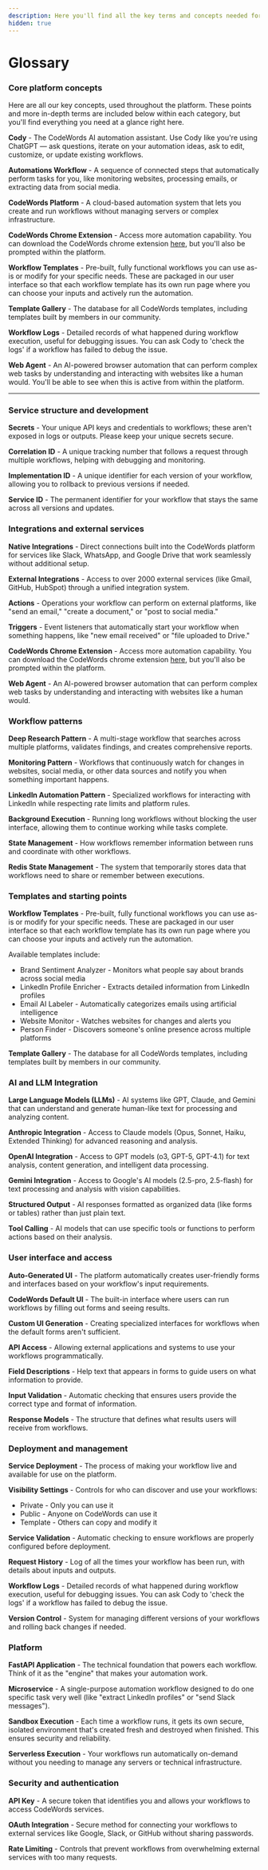 ```yaml
---
description: Here you'll find all the key terms and concepts needed for using CodeWords.
hidden: true
---
```


# Glossary

### Core platform concepts

Here are all our key concepts, used throughout the platform. These points and more in-depth terms are included below within each category, but you'll find everything you need at a glance right here. &#x20;

**Cody** - The CodeWords AI automation assistant. Use Cody like you're using ChatGPT — ask questions, iterate on your automation ideas, ask to edit, customize, or update existing workflows.&#x20;

**Automations Workflow** - A sequence of connected steps that automatically perform tasks for you, like monitoring websites, processing emails, or extracting data from social media.

**CodeWords Platform** - A cloud-based automation system that lets you create and run workflows without managing servers or complex infrastructure.

**CodeWords Chrome Extension** - Access more automation capability. You can download the CodeWords chrome extension [here](https://chromewebstore.google.com/detail/codewords/fgcbeegcaikofigbnfmmlgcimdkmfnce?hl=en), but you'll also be prompted within the platform.&#x20;

**Workflow Templates** - Pre-built, fully functional workflows you can use as-is or modify for your specific needs. These are packaged in our user interface so that each workflow template has its own run page where you can choose your inputs and actively run the automation.&#x20;

**Template Gallery** - The database for all CodeWords templates, including templates built by members in our community.&#x20;

**Workflow Logs** - Detailed records of what happened during workflow execution, useful for debugging issues. You can ask Cody to 'check the logs' if a workflow has failed to debug the issue.

**Web Agent** - An AI-powered browser automation that can perform complex web tasks by understanding and interacting with websites like a human would. You'll be able to see when this is active from within the platform.&#x20;

***

### Service structure and development

**Secrets** - Your unique API keys and credentials to workflows; these aren't exposed in logs or outputs. Please keep your unique secrets secure.&#x20;

**Correlation ID** - A unique tracking number that follows a request through multiple workflows, helping with debugging and monitoring.

**Implementation ID** - A unique identifier for each version of your workflow, allowing you to rollback to previous versions if needed.

**Service ID** - The permanent identifier for your workflow that stays the same across all versions and updates.

### Integrations and external services

**Native Integrations** - Direct connections built into the CodeWords platform for services like Slack, WhatsApp, and Google Drive that work seamlessly without additional setup.

**External Integrations** - Access to over 2000 external services (like Gmail, GitHub, HubSpot) through a unified integration system.

**Actions** - Operations your workflow can perform on external platforms, like "send an email," "create a document," or "post to social media."

**Triggers** - Event listeners that automatically start your workflow when something happens, like "new email received" or "file uploaded to Drive."

**CodeWords Chrome Extension** - Access more automation capability. You can download the CodeWords chrome extension [here](https://chromewebstore.google.com/detail/codewords/fgcbeegcaikofigbnfmmlgcimdkmfnce?hl=en), but you'll also be prompted within the platform.&#x20;

**Web Agent** - An AI-powered browser automation that can perform complex web tasks by understanding and interacting with websites like a human would.

### Workflow patterns

**Deep Research Pattern** - A multi-stage workflow that searches across multiple platforms, validates findings, and creates comprehensive reports.

**Monitoring Pattern** - Workflows that continuously watch for changes in websites, social media, or other data sources and notify you when something important happens.

**LinkedIn Automation Pattern** - Specialized workflows for interacting with LinkedIn while respecting rate limits and platform rules.

**Background Execution** - Running long workflows without blocking the user interface, allowing them to continue working while tasks complete.

**State Management** - How workflows remember information between runs and coordinate with other workflows.

**Redis State Management** - The system that temporarily stores data that workflows need to share or remember between executions.

### Templates and starting points

**Workflow Templates** - Pre-built, fully functional workflows you can use as-is or modify for your specific needs. These are packaged in our user interface so that each workflow template has its own run page where you can choose your inputs and actively run the automation.&#x20;

Available templates include:

* Brand Sentiment Analyzer - Monitors what people say about brands across social media
* LinkedIn Profile Enricher - Extracts detailed information from LinkedIn profiles
* Email AI Labeler - Automatically categorizes emails using artificial intelligence
* Website Monitor - Watches websites for changes and alerts you
* Person Finder - Discovers someone's online presence across multiple platforms

**Template Gallery** - The database for all CodeWords templates, including templates built by members in our community.&#x20;

### AI and LLM Integration

**Large Language Models (LLMs)** - AI systems like GPT, Claude, and Gemini that can understand and generate human-like text for processing and analyzing content.

**Anthropic Integration** - Access to Claude models (Opus, Sonnet, Haiku, Extended Thinking) for advanced reasoning and analysis.

**OpenAI Integration** - Access to GPT models (o3, GPT-5, GPT-4.1) for text analysis, content generation, and intelligent data processing.

**Gemini Integration** - Access to Google's AI models (2.5-pro, 2.5-flash) for text processing and analysis with vision capabilities.

**Structured Output** - AI responses formatted as organized data (like forms or tables) rather than just plain text.

**Tool Calling** - AI models that can use specific tools or functions to perform actions based on their analysis.

### User interface and access

**Auto-Generated UI** - The platform automatically creates user-friendly forms and interfaces based on your workflow's input requirements.

**CodeWords Default UI** - The built-in interface where users can run workflows by filling out forms and seeing results.

**Custom UI Generation** - Creating specialized interfaces for workflows when the default forms aren't sufficient.

**API Access** - Allowing external applications and systems to use your workflows programmatically.

**Field Descriptions** - Help text that appears in forms to guide users on what information to provide.

**Input Validation** - Automatic checking that ensures users provide the correct type and format of information.

**Response Models** - The structure that defines what results users will receive from workflows.

### Deployment and management

**Service Deployment** - The process of making your workflow live and available for use on the platform.

**Visibility Settings** - Controls for who can discover and use your workflows:

* Private - Only you can use it
* Public - Anyone on CodeWords can use it
* Template - Others can copy and modify it

**Service Validation** - Automatic checking to ensure workflows are properly configured before deployment.

**Request History** - Log of all the times your workflow has been run, with details about inputs and outputs.

**Workflow Logs** - Detailed records of what happened during workflow execution, useful for debugging issues. You can ask Cody to 'check the logs' if a workflow has failed to debug the issue.

**Version Control** - System for managing different versions of your workflows and rolling back changes if needed.

### Platform

**FastAPI Application** - The technical foundation that powers each workflow. Think of it as the "engine" that makes your automation work.

**Microservice** - A single-purpose automation workflow designed to do one specific task very well (like "extract LinkedIn profiles" or "send Slack messages").

**Sandbox Execution** - Each time a workflow runs, it gets its own secure, isolated environment that's created fresh and destroyed when finished. This ensures security and reliability.

**Serverless Execution** - Your workflows run automatically on-demand without you needing to manage any servers or technical infrastructure.

### Security and authentication

**API Key** - A secure token that identifies you and allows your workflows to access CodeWords services.

**OAuth Integration** - Secure method for connecting your workflows to external services like Google, Slack, or GitHub without sharing passwords.

**Rate Limiting** - Controls that prevent workflows from overwhelming external services with too many requests.
